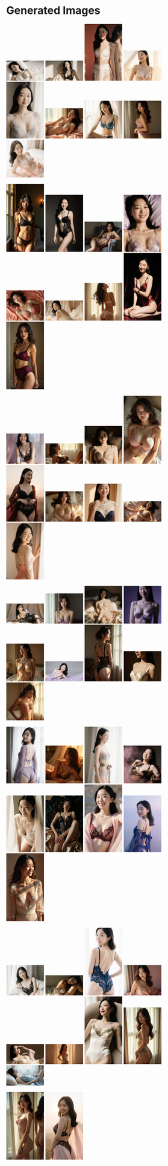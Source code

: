 # Generated Images



<img src="2025_09_27_01.webp" width="100"/> <img src="2025_09_27_02.webp" width="100"/> <img src="2025_09_27_03.webp" width="100"/> <img src="2025_09_27_04.webp" width="100"/> <img src="2025_09_27_05.webp" width="100"/> <img src="2025_09_27_06.webp" width="100"/> <img src="2025_09_27_07.webp" width="100"/> <img src="2025_09_27_08.webp" width="100"/> <img src="2025_09_27_09.webp" width="100"/>

<img src="2025_09_27_10.webp" width="100"/> <img src="2025_09_27_11.webp" width="100"/> <img src="2025_09_27_12.webp" width="100"/> <img src="2025_09_27_13.webp" width="100"/> <img src="2025_09_27_14.webp" width="100"/> <img src="2025_09_27_15.webp" width="100"/> <img src="2025_09_27_16.webp" width="100"/> <img src="2025_09_27_17.webp" width="100"/> <img src="2025_09_27_18.webp" width="100"/>

<img src="2025_09_27_19.webp" width="100"/> <img src="2025_09_27_20.webp" width="100"/> <img src="2025_09_27_21.webp" width="100"/> <img src="2025_09_27_22.webp" width="100"/> <img src="2025_09_27_23.webp" width="100"/> <img src="2025_09_27_24.webp" width="100"/> <img src="2025_09_27_25.webp" width="100"/> <img src="2025_09_27_26.webp" width="100"/> <img src="2025_09_27_27.webp" width="100"/>

<img src="2025_09_27_28.webp" width="100"/> <img src="2025_09_27_29.webp" width="100"/> <img src="2025_09_27_30.webp" width="100"/> <img src="2025_09_27_31.webp" width="100"/> <img src="2025_09_27_32.webp" width="100"/> <img src="2025_09_27_33.webp" width="100"/> <img src="2025_09_27_34.webp" width="100"/> <img src="2025_09_27_35.webp" width="100"/> <img src="2025_09_27_36.webp" width="100"/>

<img src="2025_09_27_37.webp" width="100"/> <img src="2025_09_27_38.webp" width="100"/> <img src="2025_09_27_39.webp" width="100"/> <img src="2025_09_27_40.webp" width="100"/> <img src="2025_09_27_41.webp" width="100"/> <img src="2025_09_27_42.webp" width="100"/> <img src="2025_09_27_43.webp" width="100"/> <img src="2025_09_27_44.webp" width="100"/> <img src="2025_09_27_45.webp" width="100"/>

<img src="2025_09_27_46.webp" width="100"/> <img src="2025_09_27_47.webp" width="100"/> <img src="2025_09_27_48.webp" width="100"/> <img src="2025_09_27_49.webp" width="100"/> <img src="2025_09_27_50.webp" width="100"/> <img src="2025_09_27_51.webp" width="100"/> <img src="2025_09_27_52.webp" width="100"/> <img src="2025_09_27_53.webp" width="100"/> <img src="2025_09_27_54.webp" width="100"/>

<img src="2025_09_27_55.webp" width="100"/> <img src="2025_09_27_56.webp" width="100"/>